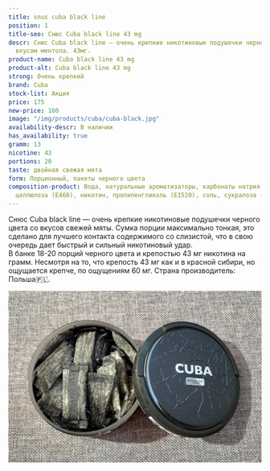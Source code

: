 ```yaml
---
title: snus cuba black line
position: 1
title-seo: Снюс Cuba black line 43 mg
descr: Снюс Cuba black line – очень крепкие никотиновые подушечки черного цвета со
  вкусом ментола. 43мг.
product-name: Cuba black line 43 mg
product-alt: Cuba black line 43 mg
strong: Очень крепкий
brand: Cuba
stock-list: Акция
price: 175
new-price: 160
image: "/img/products/cuba/cuba-black.jpg"
availability-descr: В наличии
has_availability: true
gramm: 13
nicotine: 43
portions: 20
taste: двойная свежая мята
form: Порционный, пакеты черного цвета
composition-product: Вода, натуральные ароматизаторы, карбонаты натрия (E500), микрокристаллическая
  целлюлоза (E460), никотин, пропиленгликоль (E1520), соль, сукралоза (E955)
---
```


Снюс Cuba black line — очень крепкие никотиновые подушечки черного цвета со вкусов свежей мяты. Сумка порции максимально тонкая, это сделано для лучшего контакта содержимого со слизистой, что в свою очередь дает быстрый и сильный никотиновый удар.<br>
В банке 18-20 порций черного цвета и крепостью 43 мг никотина на грамм. Несмотря на то, что крепость 43 мг как и в красной сибири, но ощущается крепче, по ощущениям 60 мг. Страна производитель: Польша🇵🇱.
<div class="mb-3">
<img class="img-fluid" src="/img/products/cuba/cuba-black-line-open.jpg" alt="Снюс cuba black line 43 mg open">
</div>